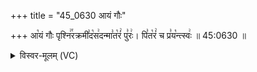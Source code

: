 +++
title = "45_0630 आयं गौः"

+++
आ꣡यं गौः पृश्नि꣢꣯रक्रमी꣣द꣡स꣢दन्मा꣣त꣡रं꣢ पु꣣रः꣢। पि꣣त꣡रं꣢ च प्र꣣य꣡न्त्स्वः꣢ ॥ 45:0630 ॥

<details><summary>विस्वर-मूलम् (VC)</summary>

आयं गौः पृश्निरक्रमीदसदन्मातरं पुरः । पितरं च प्रयन्त्स्वः ॥६३०॥
</details>